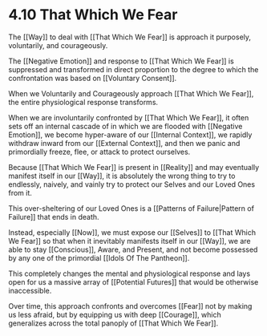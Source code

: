 # 4.10 That Which We Fear

The [[Way]] to deal with [[That Which We Fear]] is approach it purposely, voluntarily, and courageously. 

The [[Negative Emotion]] and response to [[That Which We Fear]] is suppressed and transformed in direct proportion to the degree to which the confrontation was based on [[Voluntary Consent]]. 

When we Voluntarily and Courageously approach [[That Which We Fear]], the entire physiological response transforms. 

When we are involuntarily confronted by [[That Which We Fear]], it often sets off an internal cascade of in which we are flooded with [[Negative Emotion]], we become hyper-aware of our [[Internal Context]], we rapidly withdraw inward from our [[External Context]], and then we panic and primordially freeze, flee, or attack to protect ourselves. 

Because [[That Which We Fear]] is present in [[Reality]] and may eventually manifest itself in our [[Way]], it is absolutely the wrong thing to try to endlessly, naively, and vainly try to  protect our Selves and our Loved Ones from it. 

This over-sheltering of our Loved Ones is a [[Patterns of Failure|Pattern of Failure]] that ends in death. 

Instead, especially [[Now]], we must expose our [[Selves]] to [[That Which We Fear]] so that when it inevitably manifests itself in our [[Way]], we are able to stay [[Conscious]], Aware, and Present, and not become possessed by any one of the primordial [[Idols Of The Pantheon]]. 

This completely changes the mental and physiological response and lays open for us a massive array of [[Potential Futures]] that would be otherwise inaccessible. 

Over time, this approach confronts and overcomes [[Fear]] not by making us less afraid, but by equipping us with deep [[Courage]], which generalizes across the total panoply of [[That Which We Fear]]. 



